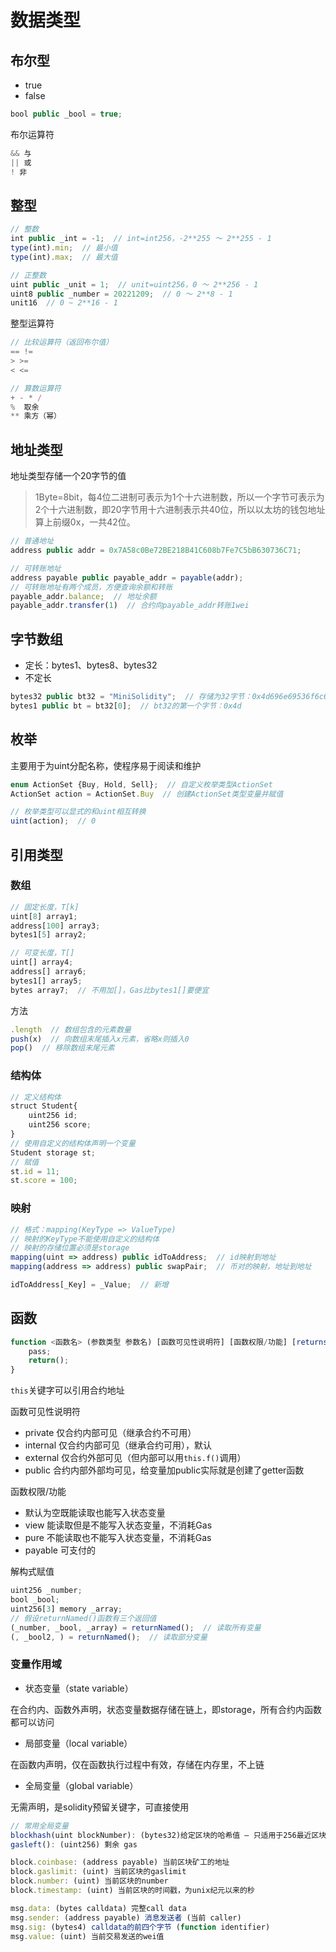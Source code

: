 # 数据类型

## 布尔型

- true
- false

```js
bool public _bool = true;
```

布尔运算符

```js
&& 与
|| 或
! 非
```

## 整型

```js
// 整数
int public _int = -1;  // int=int256，-2**255 ～ 2**255 - 1
type(int).min;  // 最小值
type(int).max;  // 最大值

// 正整数
uint public _unit = 1;  // unit=uint256，0 ～ 2**256 - 1
uint8 public _number = 20221209;  // 0 ～ 2**8 - 1
unit16  // 0 ~ 2**16 - 1
```

整型运算符

```js
// 比较运算符（返回布尔值）
== !=
> >=
< <=

// 算数运算符
+ - * /
%  取余
** 乘方（幂）
```

## 地址类型

地址类型存储一个20字节的值

> 1Byte=8bit，每4位二进制可表示为1个十六进制数，所以一个字节可表示为2个十六进制数，即20字节用十六进制表示共40位，所以以太坊的钱包地址算上前缀0x，一共42位。

```js
// 普通地址
address public addr = 0x7A58c0Be72BE218B41C608b7Fe7C5bB630736C71;

// 可转账地址
address payable public payable_addr = payable(addr);
// 可转账地址有两个成员，方便查询余额和转账
payable_addr.balance;  // 地址余额
payable_addr.transfer(1)  // 合约向payable_addr转账1wei
```

## 字节数组

- 定长：bytes1、bytes8、bytes32
- 不定长

```js
bytes32 public bt32 = "MiniSolidity";  // 存储为32字节：0x4d696e69536f6c6964697479...
bytes1 public bt = bt32[0];  // bt32的第一个字节：0x4d
```

## 枚举

主要用于为uint分配名称，使程序易于阅读和维护

```js
enum ActionSet {Buy, Hold, Sell};  // 自定义枚举类型ActionSet
ActionSet action = ActionSet.Buy  // 创建ActionSet类型变量并赋值

// 枚举类型可以显式的和uint相互转换
uint(action);  // 0
```

## 引用类型

### 数组

```js
// 固定长度，T[k]
uint[8] array1;
address[100] array3;
bytes1[5] array2;

// 可变长度，T[]
uint[] array4;
address[] array6;
bytes1[] array5;
bytes array7;  // 不用加[]，Gas比bytes1[]要便宜
```

方法

```js
.length  // 数组包含的元素数量
push(x)  // 向数组末尾插入x元素，省略x则插入0
pop()  // 移除数组末尾元素
```

### 结构体

```js
// 定义结构体
struct Student{
    uint256 id;
    uint256 score; 
}
// 使用自定义的结构体声明一个变量
Student storage st;
// 赋值
st.id = 11;
st.score = 100;
```

### 映射

```js
// 格式：mapping(KeyType => ValueType)
// 映射的KeyType不能使用自定义的结构体
// 映射的存储位置必须是storage
mapping(uint => address) public idToAddress;  // id映射到地址
mapping(address => address) public swapPair;  // 币对的映射，地址到地址

idToAddress[_Key] = _Value;  // 新增
```

## 函数

```js
function <函数名> (参数类型 参数名) [函数可见性说明符] [函数权限/功能] [returns(返回值类型和名称)]{
    pass;
    return();
}
```

`this`关键字可以引用合约地址

函数可见性说明符

- private 仅合约内部可见（继承合约不可用）
- internal 仅合约内部可见（继承合约可用），默认
- external 仅合约外部可见（但内部可以用`this.f()`调用）
- public 合约内部外部均可见，给变量加public实际就是创建了getter函数

函数权限/功能

- 默认为空既能读取也能写入状态变量
- view 能读取但是不能写入状态变量，不消耗Gas
- pure 不能读取也不能写入状态变量，不消耗Gas
- payable 可支付的

解构式赋值

```js
uint256 _number;
bool _bool;
uint256[3] memory _array;
// 假设returnNamed()函数有三个返回值
(_number, _bool, _array) = returnNamed();  // 读取所有变量
(, _bool2, ) = returnNamed();  // 读取部分变量
```

### 变量作用域

- 状态变量（state variable）

在合约内、函数外声明，状态变量数据存储在链上，即storage，所有合约内函数都可以访问

- 局部变量（local variable）

在函数内声明，仅在函数执行过程中有效，存储在内存里，不上链

- 全局变量（global variable）

无需声明，是solidity预留关键字，可直接使用

```js
// 常用全局变量
blockhash(uint blockNumber): (bytes32)给定区块的哈希值 – 只适用于256最近区块, 不包含当前区块。
gasleft(): (uint256) 剩余 gas

block.coinbase: (address payable) 当前区块矿工的地址
block.gaslimit: (uint) 当前区块的gaslimit
block.number: (uint) 当前区块的number
block.timestamp: (uint) 当前区块的时间戳，为unix纪元以来的秒

msg.data: (bytes calldata) 完整call data
msg.sender: (address payable) 消息发送者 (当前 caller)
msg.sig: (bytes4) calldata的前四个字节 (function identifier)
msg.value: (uint) 当前交易发送的wei值
```
